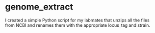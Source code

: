 # genome_extract
I created a simple Python script for my labmates that unzips all the files from NCBI and renames them with the appropriate locus_tag and strain.
